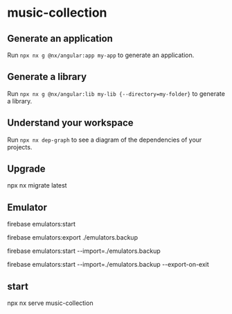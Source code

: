 # music-collection

## Generate an application

Run `npx nx g @nx/angular:app my-app` to generate an application.

## Generate a library

Run `npx nx g @nx/angular:lib my-lib {--directory=my-folder}` to generate a library.

## Understand your workspace

Run `npx nx dep-graph` to see a diagram of the dependencies of your projects.

## Upgrade

npx nx migrate latest

## Emulator

firebase emulators:start

firebase emulators:export ./emulators.backup

firebase emulators:start --import=./emulators.backup

firebase emulators:start --import=./emulators.backup --export-on-exit

## start

npx nx serve music-collection
